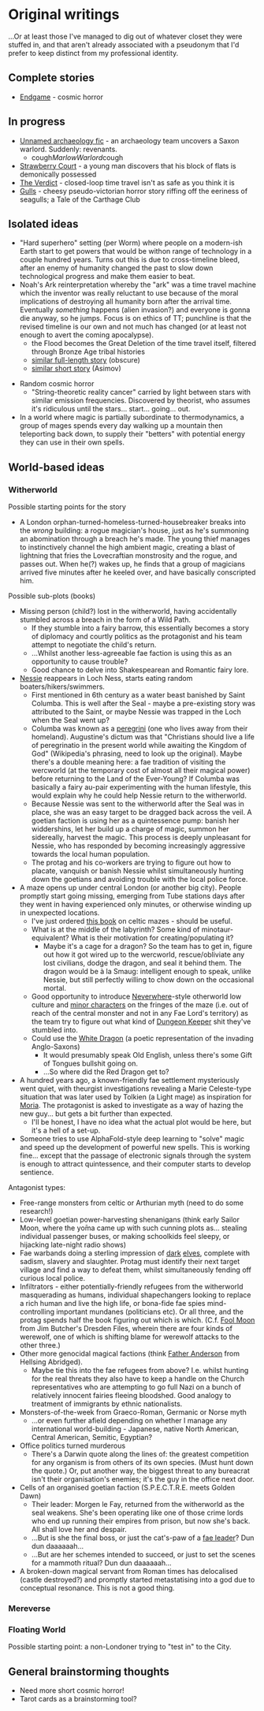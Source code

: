 # Original writings

...Or at least those I've managed to dig out of whatever closet they were stuffed in, and that aren't already associated with a pseudonym that I'd prefer to keep distinct from my professional identity.

## Complete stories

- [Endgame](Endgame.md) - cosmic horror

## In progress

+ [Unnamed archaeology fic](MarlowWarlord.md) - an archaeology team uncovers a Saxon warlord. Suddenly: revenants.
  - cough*MarlowWarlord*cough
+ <a name="Strawberry"></a>[Strawberry Court](StrawberryCourt.md) - a young man discovers that his block of flats is demonically possessed
+ [The Verdict](TheVerdict.md) - closed-loop time travel isn't as safe as you think it is
+ [Gulls](Gulls.md) - cheesy pseudo-victorian horror story riffing off the eeriness of seagulls; a Tale of the Carthage Club

## Isolated ideas

- "Hard superhero" setting (per Worm) where people on a modern-ish Earth start to get powers that would be withon range of technology in a couple hundred years. Turns out this is due to cross-timeline bleed, after an enemy of humanity changed the past to slow down technological progress and make them easier to beat.
- Noah's Ark reinterpretation whereby the "ark" was a time travel machine which the inventor was really reluctant to use because of the moral implications of destroying all humanity born after the arrival time. Eventually *something* happens (alien invasion?) and everyone is gonna die anyway, so he jumps. Focus is on ethics of TT; punchline is that the revised timeline is our own and not much has changed (or at least not enough to avert the coming apocalypse).
  - the Flood becomes the Great Deletion of the time travel itself, filtered through Bronze Age tribal histories
  - [similar full-length story](https://www.goodreads.com/book/show/31936622-the-coming-of-noah-s-2nd-ark) (obscure)
  - [similar short story](https://en.m.wikipedia.org/wiki/The_Red_Queen%27s_Race) (Asimov)
+ Random cosmic horror
  - "String-theoretic reality cancer" carried by light between stars with similar emission frequencies.  Discovered by theorist, who assumes it's ridiculous until the stars... start... going... out.
+ In a world where magic is partially subordinate to thermodynamics, a group of mages spends every day walking up a mountain then teleporting back down, to supply their "betters" with potential energy they can use in their own spells.

## World-based ideas

### Witherworld

Possible starting points for the story

- A London orphan-turned-homeless-turned-housebreaker breaks into the *wrong* building: a rogue magician's house, just as he's summoning an abomination through a breach he's made.  The young thief manages to instinctively channel the high ambient magic, creating a blast of lightning that fries the Lovecraftian monstrosity and the rogue, and passes out.  When he(?) wakes up, he finds that a group of magicians arrived five minutes after he keeled over, and have basically conscripted him.

Possible sub-plots (books)
- Missing person (child?) lost in the witherworld, having accidentally stumbled across a breach in the form of a Wild Path.
  - If they stumble into a fairy barrow, this essentially becomes a story of diplomacy and courtly politics as the protagonist and his team attempt to negotiate the child's return.
  - ...Whilst another less-agreeable fae faction is using this as an opportunity to cause trouble?
  - Good chance to delve into Shakespearean and Romantic fairy lore.
- [Nessie](https://en.wikipedia.org/wiki/Loch_Ness_Monster) reappears in Loch Ness, starts eating random boaters/hikers/swimmers.
  - First mentioned in 6th century as a water beast banished by Saint Columba.  This is well after the Seal - maybe a pre-existing story was attributed to the Saint, or maybe Nessie was trapped in the Loch when the Seal went up?
  - Columba was known as a [peregrini](https://en.wikipedia.org/wiki/Celtic_Christianity#Peregrinatio) (one who lives away from their homeland).  Augustine's dictum was that "Christians should live a life of peregrinatio in the present world while awaiting the Kingdom of God" (Wikipedia's phrasing, need to look up the original).  Maybe there's a double meaning here: a fae tradition of visiting the wercworld (at the temporary cost of almost all their magical power) before returning to the Land of the Ever-Young?  If Columba was basically a fairy au-pair experimenting with the human lifestyle, this would explain why he could help Nessie return to the witherworld.
  - Because Nessie was sent to the witherworld after the Seal was in place, she was an easy target to be dragged back across the veil.  A goetian faction is using her as a quintessence pump: banish her widdershins, let her build up a charge of magic, summon her sidereally, harvest the magic.  This process is deeply unpleasant for Nessie, who has responded by becoming increasingly aggressive towards the local human population.
  - The protag and his co-workers are trying to figure out how to placate, vanquish or banish Nessie whilst simultaneously hunting down the goetians and avoiding trouble with the local police force.
- A maze opens up under central London (or another big city).  People promptly start going missing, emerging from Tube stations days after they went in having experienced only minutes, or otherwise winding up in unexpected locations.
  - I've just ordered [this book](https://www.amazon.co.uk/Celtic-Design-Patterns-Aidan-Meehan/dp/0500277478) on celtic mazes - should be useful.
  - What is at the middle of the labyrinth?  Some kind of minotaur-equivalent?  What is their motivation for creating/populating it?
    - Maybe it's a cage for a dragon?  So the team has to get in, figure out how it got wired up to the wercworld, rescue/obliviate any lost civilians, dodge the dragon, and seal it behind them.  The dragon would be à la Smaug: intelligent enough to speak, unlike Nessie, but still perfectly willing to chow down on the occasional mortal.
  - Good opportunity to introduce [Neverwhere](https://en.wikipedia.org/wiki/Neverwhere_(novel))-style otherworld low culture and [minor characters](https://labyrinth.fandom.com/wiki/Hoggle) on the fringes of the maze (i.e. out of reach of the central monster and not in any Fae Lord's territory) as the team try to figure out what kind of [Dungeon Keeper](https://en.wikipedia.org/wiki/Dungeon_Keeper) shit they've stumbled into.
  - Could use the [White Dragon](https://en.wikipedia.org/wiki/White_dragon) (a poetic representation of the invading Anglo-Saxons)
    - It would presumably speak Old English, unless there's some Gift of Tongues bullshit going on.
    - ...So where did the Red Dragon get to?
- A hundred years ago, a known-friendly fae settlement mysteriously went quiet, with theurgist investigations revealing a Marie Celeste-type situation that was later used by Tolkien (a Light mage) as inspiration for [Moria](https://www.youtube.com/watch?v=WOiETFwf7ok).  The protagonist is asked to investigate as a way of hazing the new guy... but gets a bit further than expected.
  - I'll be honest, I have no idea what the actual plot would be here, but it's a hell of a set-up.
- Someone tries to use AlphaFold-style deep learning to "solve" magic and speed up the development of powerful new spells.  This is working fine... except that the passage of electronic signals through the system is enough to attract quintessence, and their computer starts to develop sentience.

Antagonist types:
- Free-range monsters from celtic or Arthurian myth (need to do some research!)
- Low-level goetian power-harvesting shenanigans (think early Sailor Moon, where the yо̄ma came up with such cunning plots as... stealing individual passenger buses, or making schoolkids feel sleepy, or hijacking late-night radio shows)
- Fae warbands doing a sterling impression of [dark](https://forgottenrealms.fandom.com/wiki/Drow) [elves](https://warhammerfantasy.fandom.com/wiki/Dark_Elves), complete with sadism, slavery and slaughter.  Protag must identify their next target village and find a way to defeat them, whilst simultaneously fending off curious local police.
- Infiltrators - either potentially-friendly refugees from the witherworld masquerading as humans, individual shapechangers looking to replace a rich human and live the high life, or bona-fide fae spies mind-controlling important mundanes (politicians etc).  Or all three, and the protag spends half the book figuring out which is which.  (C.f. [Fool Moon](https://en.wikipedia.org/wiki/Fool_Moon_(The_Dresden_Files)) from Jim Butcher's Dresden Files, wherein there are four kinds of werewolf, one of which is shifting blame for werewolf attacks to the other three.)
- Other more genocidal magical factions (think [Father Anderson](https://youtu.be/skJ0oLsNsE4) from Hellsing Abridged).
  - Maybe tie this into the fae refugees from above?  I.e. whilst hunting for the real threats they also have to keep a handle on the Church representatives who are attempting to go full Nazi on a bunch of relatively innocent fairies fleeing bloodshed.  Good analogy to treatment of immigrants by ethnic nationalists.
- Monsters-of-the-week from Graeco-Roman, Germanic or Norse myth
  - ...or even further afield depending on whether I manage any international world-building - Japanese, native North American, Central American, Semitic, Egyptian?
- Office politics turned murderous
  - There's a Darwin quote along the lines of: the greatest competition for any organism is from others of its own species.  (Must hunt down the quote.)  Or, put another way, the biggest threat to any bureacrat isn't their organisation's enemies; it's the guy in the office next door.
- Cells of an organised goetian faction (S.P.E.C.T.R.E. meets Golden Dawn)
  - Their leader: Morgen le Fay, returned from the witherworld as the seal weakens.  She's been operating like one of those crime lords who end up running their empires from prison, but now she's back.  All shall love her and despair.
  - ...But is she the final boss, or just the cat's-paw of a [fae leader](https://en.wikipedia.org/wiki/Fomorians)?  Dun dun daaaaaah...
  - ...But are her schemes intended to succeed, or just to set the scenes for a mammoth ritual?  Dun dun daaaaaah...
- A broken-down magical servant from Roman times has delocalised (castle destroyed?) and promptly started metastatising into a god due to conceptual resonance.  This is not a good thing.


### Mereverse



### Floating World

Possible starting point: a non-Londoner trying to "test in" to the City.


## General brainstorming thoughts

+ Need more short cosmic horror!
+ Tarot cards as a brainstorming tool?

